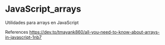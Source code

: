 # JavaScript_arrays
Utilidades para arrays en JavaScript

References
https://dev.to/tmayank860/all-you-need-to-know-about-arrays-in-javascript-1nb7
